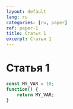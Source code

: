 ```yaml
---
layout: default
lang: ru
categories: [ru, paper]
ref: paper-1
title: Статья 1
excerpt: Статья 1
---
```


# Статья 1


```javascript
const MY_VAR = 10;
function() {
    return MY_VAR;
}
```